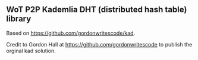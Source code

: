 ﻿## WoT P2P Kademlia DHT (distributed hash table) library

Based on https://github.com/gordonwritescode/kad.

Credit to Gordon Hall at https://github.com/gordonwritescode to publish the orginal kad solution.



